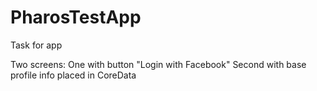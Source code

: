 # PharosTestApp

Task for app

Two screens: 
One with button "Login with Facebook"
Second with base profile info placed in CoreData
